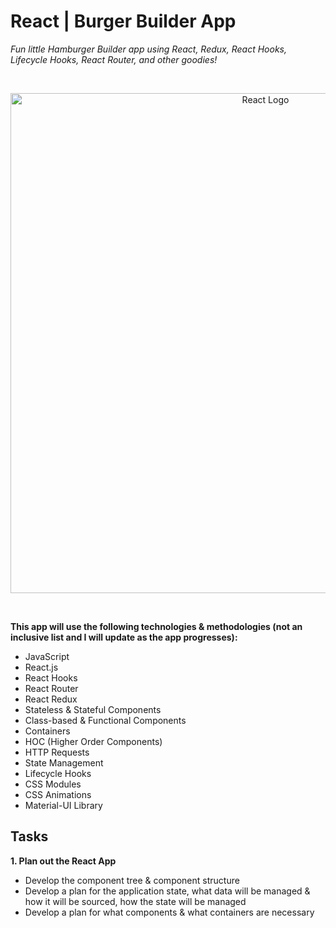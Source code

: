 # React | Burger Builder App

_Fun little Hamburger Builder app using React, Redux, React Hooks, Lifecycle Hooks, React Router, and other goodies!_

</br>
<p align="center">
  <img src="https://reactjs.org/logo-og.png" alt="React Logo" width="800">
</p>
</br>

**This app will use the following technologies & methodologies (not an inclusive list and I will update as the app progresses):**

- JavaScript
- React.js
- React Hooks
- React Router
- React Redux
- Stateless & Stateful Components
- Class-based & Functional Components
- Containers
- HOC (Higher Order Components)
- HTTP Requests
- State Management
- Lifecycle Hooks
- CSS Modules
- CSS Animations
- Material-UI Library

## Tasks

**1. Plan out the React App**

- Develop the component tree & component structure
- Develop a plan for the application state, what data will be managed & how it will be sourced, how the state will be managed
- Develop a plan for what components & what containers are necessary
